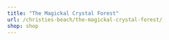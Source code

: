 ```yaml
---
title: "The Magickal Crystal Forest"
url: /christies-beach/the-magickal-crystal-forest/
shop: shop
---
```

